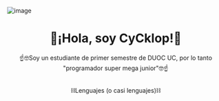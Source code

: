 ![image](https://github.com/user-attachments/assets/a713bebf-9ee9-4e0b-8aee-1e0ae0d30893)<div align="center">
<h1>🙌¡Hola, soy CyCklop!🙌</h1>
</div>
<div align="center">
  <p>☝️🤓Soy un estudiante de primer semestre de DUOC UC, por lo tanto "programador super mega junior"🤓☝️</p>
</div>
<div align="left">
  <img scr="https://imgur.com/a/I9FjrKr">
</div>
<div align="center">
  <p>⛓️Lenguajes (o casi lenguajes)⛓️</p>
  
</div>
